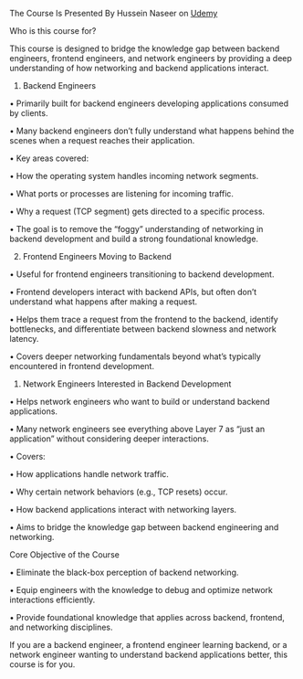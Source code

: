 The Course Is Presented By Hussein Naseer on [Udemy](https://www.udemy.com/course/fundamentals-of-networking-for-effective-backend-design/learn/lecture/31096404#overview)

Who is this course for?

This course is designed to bridge the knowledge gap between backend engineers, frontend engineers, and network engineers by providing a deep understanding of how networking and backend applications interact.  

1. Backend Engineers

• Primarily built for backend engineers developing applications consumed by clients.

• Many backend engineers don’t fully understand what happens behind the scenes when a request reaches their application.

• Key areas covered:

• How the operating system handles incoming network segments.

• What ports or processes are listening for incoming traffic.

• Why a request (TCP segment) gets directed to a specific process.

• The goal is to remove the “foggy” understanding of networking in backend development and build a strong foundational knowledge.

  

2. Frontend Engineers Moving to Backend

• Useful for frontend engineers transitioning to backend development.

• Frontend developers interact with backend APIs, but often don’t understand what happens after making a request.

• Helps them trace a request from the frontend to the backend, identify bottlenecks, and differentiate between backend slowness and network latency.

• Covers deeper networking fundamentals beyond what’s typically encountered in frontend development.

  

1. Network Engineers Interested in Backend Development

• Helps network engineers who want to build or understand backend applications.

• Many network engineers see everything above Layer 7 as “just an application” without considering deeper interactions.

• Covers:

• How applications handle network traffic.

• Why certain network behaviors (e.g., TCP resets) occur.

• How backend applications interact with networking layers.

• Aims to bridge the knowledge gap between backend engineering and networking.

  

Core Objective of the Course

• Eliminate the black-box perception of backend networking.

• Equip engineers with the knowledge to debug and optimize network interactions efficiently.

• Provide foundational knowledge that applies across backend, frontend, and networking disciplines.

  
If you are a backend engineer, a frontend engineer learning backend, or a network engineer wanting to understand backend applications better, this course is for you.